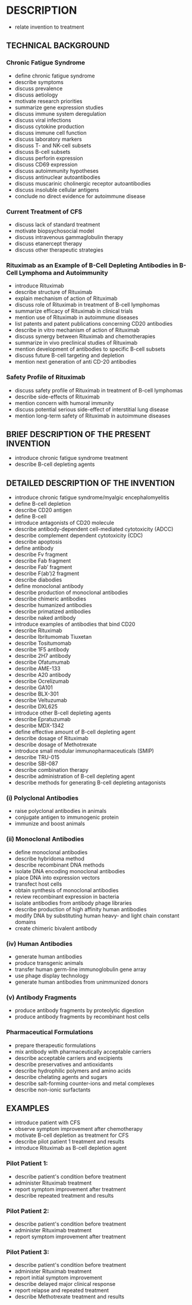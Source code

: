 # DESCRIPTION

- relate invention to treatment

## TECHNICAL BACKGROUND

### Chronic Fatigue Syndrome

- define chronic fatigue syndrome
- describe symptoms
- discuss prevalence
- discuss aetiology
- motivate research priorities
- summarize gene expression studies
- discuss immune system deregulation
- discuss viral infections
- discuss cytokine production
- discuss immune cell function
- discuss laboratory markers
- discuss T- and NK-cell subsets
- discuss B-cell subsets
- discuss perforin expression
- discuss CD69 expression
- discuss autoimmunity hypotheses
- discuss antinuclear autoantibodies
- discuss muscarinic cholinergic receptor autoantibodies
- discuss insoluble cellular antigens
- conclude no direct evidence for autoimmune disease

### Current Treatment of CFS

- discuss lack of standard treatment
- motivate biopsychosocial model
- discuss intravenous gammaglobulin therapy
- discuss etanercept therapy
- discuss other therapeutic strategies

### Rituximab as an Example of B-Cell Depleting Antibodies in B-Cell Lymphoma and Autoimmunity

- introduce Rituximab
- describe structure of Rituximab
- explain mechanism of action of Rituximab
- discuss role of Rituximab in treatment of B-cell lymphomas
- summarize efficacy of Rituximab in clinical trials
- mention use of Rituximab in autoimmune diseases
- list patents and patent publications concerning CD20 antibodies
- describe in vitro mechanism of action of Rituximab
- discuss synergy between Rituximab and chemotherapies
- summarize in vivo preclinical studies of Rituximab
- mention development of antibodies to specific B-cell subsets
- discuss future B-cell targeting and depletion
- mention next generation of anti CD-20 antibodies

### Safety Profile of Rituximab

- discuss safety profile of Rituximab in treatment of B-cell lymphomas
- describe side-effects of Rituximab
- mention concern with humoral immunity
- discuss potential serious side-effect of interstitial lung disease
- mention long-term safety of Rituximab in autoimmune diseases

## BRIEF DESCRIPTION OF THE PRESENT INVENTION

- introduce chronic fatigue syndrome treatment
- describe B-cell depleting agents

## DETAILED DESCRIPTION OF THE INVENTION

- introduce chronic fatigue syndrome/myalgic encephalomyelitis
- define B-cell depletion
- describe CD20 antigen
- define B-cell
- introduce antagonists of CD20 molecule
- describe antibody-dependent cell-mediated cytotoxicity (ADCC)
- describe complement dependent cytotoxicity (CDC)
- describe apoptosis
- define antibody
- describe Fv fragment
- describe Fab fragment
- describe Fab′ fragment
- describe F(ab′)2 fragment
- describe diabodies
- define monoclonal antibody
- describe production of monoclonal antibodies
- describe chimeric antibodies
- describe humanized antibodies
- describe primatized antibodies
- describe naked antibody
- introduce examples of antibodies that bind CD20
- describe Rituximab
- describe Ibritumomab Tiuxetan
- describe Tositumomab
- describe 1F5 antibody
- describe 2H7 antibody
- describe Ofatumumab
- describe AME-133
- describe A20 antibody
- describe Ocrelizumab
- describe GA101
- describe BLX-301
- describe Veltuzumab
- describe DXL625
- introduce other B-cell depleting agents
- describe Epratuzumab
- describe MDX-1342
- define effective amount of B-cell depleting agent
- describe dosage of Rituximab
- describe dosage of Methotrexate
- introduce small modular immunopharmaceuticals (SMIP)
- describe TRU-015
- describe SBI-087
- describe combination therapy
- describe administration of B-cell depleting agent
- describe methods for generating B-cell depleting antagonists

### (i) Polyclonal Antibodies

- raise polyclonal antibodies in animals
- conjugate antigen to immunogenic protein
- immunize and boost animals

### (ii) Monoclonal Antibodies

- define monoclonal antibodies
- describe hybridoma method
- describe recombinant DNA methods
- isolate DNA encoding monoclonal antibodies
- place DNA into expression vectors
- transfect host cells
- obtain synthesis of monoclonal antibodies
- review recombinant expression in bacteria
- isolate antibodies from antibody phage libraries
- describe production of high affinity human antibodies
- modify DNA by substituting human heavy- and light chain constant domains
- create chimeric bivalent antibody

### (iv) Human Antibodies

- generate human antibodies
- produce transgenic animals
- transfer human germ-line immunoglobulin gene array
- use phage display technology
- generate human antibodies from unimmunized donors

### (v) Antibody Fragments

- produce antibody fragments by proteolytic digestion
- produce antibody fragments by recombinant host cells

### Pharmaceutical Formulations

- prepare therapeutic formulations
- mix antibody with pharmaceutically acceptable carriers
- describe acceptable carriers and excipients
- describe preservatives and antioxidants
- describe hydrophilic polymers and amino acids
- describe chelating agents and sugars
- describe salt-forming counter-ions and metal complexes
- describe non-ionic surfactants

## EXAMPLES

- introduce patient with CFS
- observe symptom improvement after chemotherapy
- motivate B-cell depletion as treatment for CFS
- describe pilot patient 1 treatment and results
- introduce Rituximab as B-cell depletion agent

### Pilot Patient 1:

- describe patient's condition before treatment
- administer Rituximab treatment
- report symptom improvement after treatment
- describe repeated treatment and results

### Pilot Patient 2:

- describe patient's condition before treatment
- administer Rituximab treatment
- report symptom improvement after treatment

### Pilot Patient 3:

- describe patient's condition before treatment
- administer Rituximab treatment
- report initial symptom improvement
- describe delayed major clinical response
- report relapse and repeated treatment
- describe Methotrexate treatment and results

